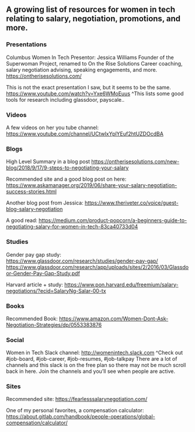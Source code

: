 ## A growing list of resources for women in tech relating to salary, negotiation, promotions, and more.

### Presentations
Columbus Women In Tech Presentor: Jessica Williams
Founder of the Superwoman Project, renamed to On the Rise Solutions
Career coaching, salary negotiation advising, speaking engagements, and more.
https://ontherisesolutions.com/
 
This is not the exact presentation I saw, but it seems to be the same.
https://www.youtube.com/watch?v=Yxe6WMoEuus
^This lists some good tools for research including glassdoor, payscale..


### Videos 
A few videos on her you tube channel:
https://www.youtube.com/channel/UCtwlxYplYEuf2htUZDOcdBA

### Blogs 
High Level Summary in a blog post
https://ontherisesolutions.com/new-blog/2018/9/17/9-steps-to-negotiating-your-salary

Recommended site and a good blog post on here:
https://www.askamanager.org/2019/06/share-your-salary-negotiation-success-stories.html
 
Another blog post from Jessica:
https://www.theriveter.co/voice/guest-blog-salary-negotiation
 
A good read:
https://medium.com/product-popcorn/a-beginners-guide-to-negotiating-salary-for-women-in-tech-83ca40733d04

### Studies 
Gender pay gap study:
https://www.glassdoor.com/research/studies/gender-pay-gap/
https://www.glassdoor.com/research/app/uploads/sites/2/2016/03/Glassdoor-Gender-Pay-Gap-Study.pdf
 
Harvard article + study:
https://www.pon.harvard.edu/freemium/salary-negotiations/?ecid=SalaryNg-Salar-00-tx

### Books 
Recommended Book:
https://www.amazon.com/Women-Dont-Ask-Negotiation-Strategies/dp/0553383876


### Social
Women in Tech Slack channel:
http://womenintech.slack.com
^Check out #job-board, #job-career, #job-resumes, #job-talkpay
There are a lot of channels and this slack is on the free plan so there may not be much scroll back in here. Join the channels and you’ll see when people are active.
 
### Sites
Recommended site:
https://fearlesssalarynegotiation.com/
 
One of my personal favorites, a compensation calculator:
https://about.gitlab.com/handbook/people-operations/global-compensation/calculator/

